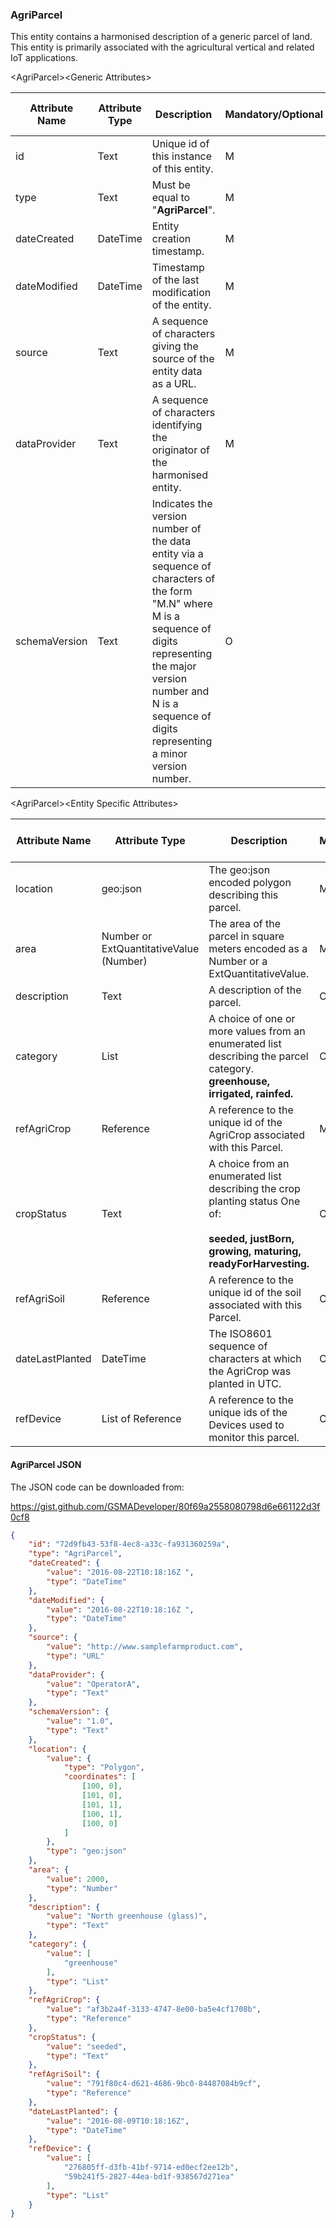 ### AgriParcel

This entity contains a harmonised description of a generic parcel of land. This entity is primarily associated with the agricultural vertical and related IoT applications.

&lt;AgriParcel&gt;&lt;Generic Attributes&gt;

| Attribute Name | Attribute Type | Description                                                                                                                                                                                                                             | Mandatory/Optional | May be Null |
|----------------|----------------|-----------------------------------------------------------------------------------------------------------------------------------------------------------------------------------------------------------------------------------------|--------------------|-------------|
| id             | Text           | Unique id of this instance of this entity.                                                                                                                                                                                              | M                  | N           |
| type           | Text           | Must be equal to "**AgriParcel**".                                                                                                                                                                                                      | M                  | N           |
| dateCreated    | DateTime       | Entity creation timestamp.                                                                                                                                                                                                              | M                  | N           |
| dateModified   | DateTime       | Timestamp of the last modification of the entity.                                                                                                                                                                                       | M                  | Y           |
| source         | Text           | A sequence of characters giving the source of the entity data as a URL.                                                                                                                                                                 | M                  | Y           |
| dataProvider   | Text           | A sequence of characters identifying the originator of the harmonised entity.                                                                                                                                                           | M                  | Y           |
| schemaVersion  | Text           | Indicates the version number of the data entity via a sequence of characters of the form "M.N" where M is a sequence of digits representing the major version number and N is a sequence of digits representing a minor version number. | O                  | Y           |

&lt;AgriParcel&gt;&lt;Entity Specific Attributes&gt;

| Attribute Name  | Attribute Type                          | Description                                                                                                                | Mandatory/Optional | May be Null |
|-----------------|-----------------------------------------|----------------------------------------------------------------------------------------------------------------------------|--------------------|-------------|
| location        | geo:json                                | The geo:json encoded polygon describing this parcel.                                                                       | M                  | N           |
| area            | Number or ExtQuantitativeValue (Number) | The area of the parcel in square meters encoded as a Number or a ExtQuantitativeValue.                                     | M                  | N           |
| description     | Text                                    | A description of the parcel.                                                                                               | O                  | Y           |
| category        | List                                    | A choice of one or more values from an enumerated list describing the parcel category. **greenhouse, irrigated, rainfed.** | O                  | Y           |
| refAgriCrop     | Reference                               | A reference to the unique id of the AgriCrop associated with this Parcel.                                                  | M                  | N           |
| cropStatus      | Text                                    | A choice from an enumerated list describing the crop planting status One of:                                               <br><br>**seeded, justBorn, growing, maturing, readyForHarvesting.**                                                                | O                  | Y           |
| refAgriSoil     | Reference                               | A reference to the unique id of the soil associated with this Parcel.                                                      | O                  | Y           |
| dateLastPlanted | DateTime                                | The ISO8601 sequence of characters at which the AgriCrop was planted in UTC.                                               | O                  | Y           |
| refDevice       | List of Reference                       | A reference to the unique ids of the Devices used to monitor this parcel.                                                  | O                  | Y           |

#### AgriParcel JSON

The JSON code can be downloaded from:

<https://gist.github.com/GSMADeveloper/80f69a2558080798d6e661122d3f0cf8>
```json
{
	"id": "72d9fb43-53f8-4ec8-a33c-fa931360259a",
	"type": "AgriParcel",
	"dateCreated": {
		"value": "2016-08-22T10:18:16Z ",
		"type": "DateTime"
	},
	"dateModified": {
		"value": "2016-08-22T10:18:16Z ",
		"type": "DateTime"
	},
	"source": {
		"value": "http://www.samplefarmproduct.com",
		"type": "URL"
	},
	"dataProvider": {
		"value": "OperatorA",
		"type": "Text"
	},
	"schemaVersion": {
		"value": "1.0",
		"type": "Text"
	},
	"location": {
		"value": {
			"type": "Polygon",
			"coordinates": [
				[100, 0],
				[101, 0],
				[101, 1],
				[100, 1],
				[100, 0]
			]
		},
		"type": "geo:json"
	},
	"area": {
		"value": 2000,
		"type": "Number"
	},
	"description": {
		"value": "North greenhouse (glass)",
		"type": "Text"
	},
	"category": {
		"value": [
			"greenhouse"
		],
		"type": "List"
	},
	"refAgriCrop": {
		"value": "af3b2a4f-3133-4747-8e00-ba5e4cf1708b",
		"type": "Reference"
	},
	"cropStatus": {
		"value": "seeded",
		"type": "Text"
	},
	"refAgriSoil": {
		"value": "791f80c4-d621-4686-9bc0-84487084b9cf",
		"type": "Reference"
	},
	"dateLastPlanted": {
		"value": "2016-08-09T10:18:16Z",
		"type": "DateTime"
	},
	"refDevice": {
		"value": [
			"276805ff-d3fb-41bf-9714-ed0ecf2ee12b",
			"59b241f5-2827-44ea-bd1f-938567d271ea"
		],
		"type": "List"
	}
}
```

